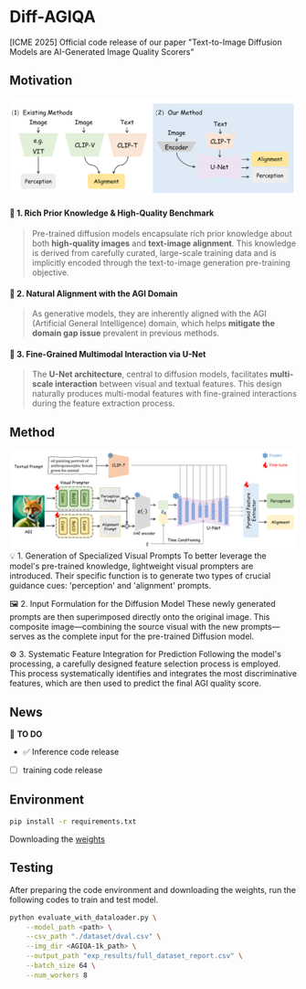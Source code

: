 # Diff-AGIQA
[ICME 2025] Official code release of our paper "Text-to-Image Diffusion Models are AI-Generated Image Quality Scorers"
## Motivation
![image](https://github.com/sxfly99/Diff-AGIQA/blob/main/Figs/Figure2_01.png)
#### 🧠 1. Rich Prior Knowledge & High-Quality Benchmark

> Pre-trained diffusion models encapsulate rich prior knowledge about both **high-quality images** and **text-image alignment**. This knowledge is derived from carefully curated, large-scale training data and is implicitly encoded through the text-to-image generation pre-training objective.

#### 🎯 2. Natural Alignment with the AGI Domain

> As generative models, they are inherently aligned with the AGI (Artificial General Intelligence) domain, which helps **mitigate the domain gap issue** prevalent in previous methods.

#### 🔗 3. Fine-Grained Multimodal Interaction via U-Net

> The **U-Net architecture**, central to diffusion models, facilitates **multi-scale interaction** between visual and textual features. This design naturally produces multi-modal features with fine-grained interactions during the feature extraction process.
## Method
![image](https://github.com/sxfly99/Diff-AGIQA/blob/main/Figs/Figure3_01.png)
💡 1. Generation of Specialized Visual Prompts
To better leverage the model's pre-trained knowledge, lightweight visual prompters are introduced. Their specific function is to generate two types of crucial guidance cues: 'perception' and 'alignment' prompts.

🖼️ 2. Input Formulation for the Diffusion Model
These newly generated prompts are then superimposed directly onto the original image. This composite image—combining the source visual with the new prompts—serves as the complete input for the pre-trained Diffusion model.

⚙️ 3. Systematic Feature Integration for Prediction
Following the model's processing, a carefully designed feature selection process is employed. This process systematically identifies and integrates the most discriminative features, which are then used to predict the final AGI quality score.

## News
📌 **TO DO**
- ✅ Inference code release
- [ ] training code release

## Environment
```bash
pip install -r requirements.txt
```
Downloading the [weights](https://pan.baidu.com/s/11nYAQO_bouD22rjCpKT32A?pwd=ncju)
## Testing

After preparing the code environment and downloading the weights, run the following codes to train and test model.

```bash
python evaluate_with_dataloader.py \
    --model_path <path> \
    --csv_path "./dataset/dval.csv" \
    --img_dir <AGIQA-1k_path> \
    --output_path "exp_results/full_dataset_report.csv" \
    --batch_size 64 \
    --num_workers 8
```
